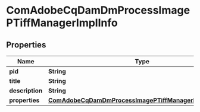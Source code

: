 

# ComAdobeCqDamDmProcessImagePTiffManagerImplInfo

## Properties

Name | Type | Description | Notes
------------ | ------------- | ------------- | -------------
**pid** | **String** |  |  [optional]
**title** | **String** |  |  [optional]
**description** | **String** |  |  [optional]
**properties** | [**ComAdobeCqDamDmProcessImagePTiffManagerImplProperties**](ComAdobeCqDamDmProcessImagePTiffManagerImplProperties.md) |  |  [optional]



